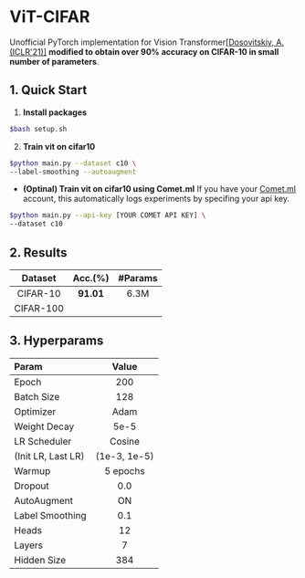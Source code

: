 # ViT-CIFAR

Unofficial PyTorch implementation for Vision Transformer[[Dosovitskiy, A.(ICLR'21)]](https://openreview.net/forum?id=YicbFdNTTy) **modified to obtain over 90% accuracy on CIFAR-10 in small number of parameters**.

## 1. Quick Start

1. **Install packages**
```sh
$bash setup.sh
```

2. **Train vit on cifar10**

```sh
$python main.py --dataset c10 \
--label-smoothing --autoaugment
```

* **(Optinal) Train vit on cifar10 using Comet.ml**
If you have your [Comet.ml](https://www.comet.ml/) account, this automatically logs experiments by specifing your api key.

```sh
$python main.py --api-key [YOUR COMET API KEY] \
--dataset c10
```



## 2. Results

|Dataset|Acc.(%)|#Params|
|:--:|:--:|:--:|
|CIFAR-10|**91.01**|6.3M|
|CIFAR-100|||

## 3. Hyperparams

|Param|Value|
|:--|:--:|
|Epoch|200|
|Batch Size|128|
|Optimizer|Adam|
|Weight Decay|5e-5|
|LR Scheduler|Cosine|
|(Init LR, Last LR)|(1e-3, 1e-5)|
|Warmup|5 epochs|
|Dropout|0.0|
|AutoAugment|ON|
|Label Smoothing|0.1|
|Heads|12|
|Layers|7|
|Hidden Size|384|